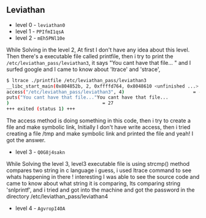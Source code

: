 ## Leviathan

- level 0 - `leviathan0`
- level 1 - `PPIfmI1qsA`
- level 2 - `mEh5PNl10e`

While Solving in the level 2, At first I don't have any idea about this level. Then there's a executable file called printfile,
then i try to print the `/etc/leviathan_pass/leviathan3`, it says "You cant have that file... " and I surfed google and I came to know about 'ltrace' and 'strace',

```bash
$ ltrace ./printfile /etc/leviathan_pass/leviathan3
__libc_start_main(0x804852b, 2, 0xffffd764, 0x8048610 <unfinished ...>
access("/etc/leviathan_pass/leviathan3", 4)                         = -1
puts("You cant have that file..."You cant have that file...
)                                  = 27
+++ exited (status 1) +++
```
The access method is doing something in this code, then i try to create a file and make symbolic link, Initially I don't have write access, then i tried creating a file /tmp and make symbolic link and printed the file and yeah! I got the answer.

- level 3 - `Q0G8j4sakn`

While Solving the level 3, level3 executable file is using strcmp() method compares two string in c language i guess, i used ltrace command to see whats happening in there ! interesting I was able to see the source code and came to know about what string it is comparing, Its comparing string 'snlprintf', and i tried and got into the machine and got the password in the directory /etc/leviathan_pass/leviathan4

- level 4 - `AgvropI4OA`



